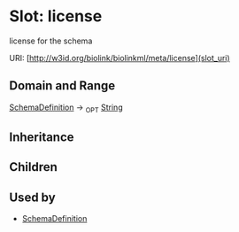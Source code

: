 # Slot: license


license for the schema

URI: [http://w3id.org/biolink/biolinkml/meta/license](slot_uri)
## Domain and Range

[SchemaDefinition](SchemaDefinition.md) ->  <sub>OPT</sub> [String](String.md)
## Inheritance

## Children

## Used by

 * [SchemaDefinition](SchemaDefinition.md)
